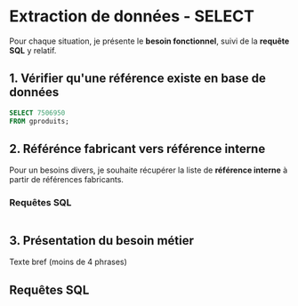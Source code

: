 # Extraction de données - SELECT

Pour chaque situation, je présente le __besoin fonctionnel__, suivi de la __requête SQL__ y relatif.

## 1. Vérifier qu'une référence existe en base de données

```sql
SELECT 7506950
FROM gproduits;
```

## 2. Référénce fabricant vers référence interne

Pour un besoins divers, je souhaite récupérer la liste de __référence interne__ à partir de références fabricants.

### Requêtes SQL
```sql
```

## 3. Présentation du besoin métier

Texte bref (moins de 4 phrases)

## Requêtes SQL
